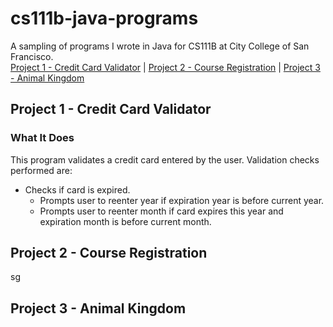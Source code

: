 # cs111b-java-programs
A sampling of programs I wrote in Java for CS111B at City College of San Francisco.  
[Project 1 - Credit Card Validator](#project-1---credit-card-validator) | [Project 2 - Course Registration](#project-2---course-registration) | [Project 3 - Animal Kingdom](#project-3---animal-kingdom)

## Project 1 - Credit Card Validator
### What It Does
This program validates a credit card entered by the user. Validation checks performed are:
- Checks if card is expired.
  - Prompts user to reenter year if expiration year is before current year.
  - Prompts user to reenter month if card expires this year and expiration month is before current month.

## Project 2 - Course Registration

sg

## Project 3 - Animal Kingdom
